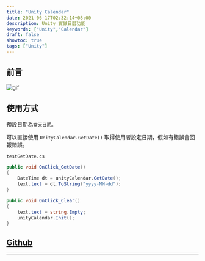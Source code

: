 ```yaml
---
title: "Unity Calendar"
date: 2021-06-17T02:32:14+08:00
description: Unity 實做日曆功能
keywords: ["Unity","Calendar"]
draft: false
showtoc: true
tags: ["Unity"]
---
```


## 前言

![gif]

## 使用方式

預設日期為`當天日期`。

可以直接使用 `UnityCalendar.GetDate()` 取得使用者設定日期，假如有錯誤會回報錯誤。

`testGetDate.cs`

```csharp
public void OnClick_GetDate()
{
    DateTime dt = unityCalendar.GetDate();
    text.text = dt.ToString("yyyy-MM-dd");
}

public void OnClick_Clear()
{
    text.text = string.Empty;
    unityCalendar.Init();
}
```

## [Github]

______________________________________________________________________
[gif]:https://i.imgur.com/Pe4nXry.gif
[Github]:https://github.com/Wenrong274/Unity-Calendar
